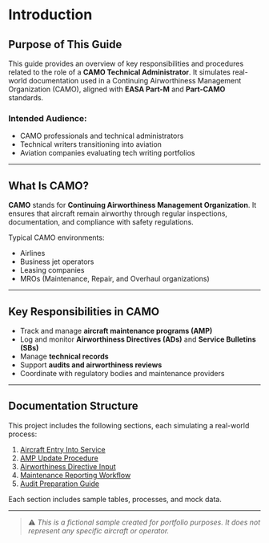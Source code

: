 # Introduction

## Purpose of This Guide

This guide provides an overview of key responsibilities and procedures related to the role of a **CAMO Technical Administrator**. It simulates real-world documentation used in a Continuing Airworthiness Management Organization (CAMO), aligned with **EASA Part-M** and **Part-CAMO** standards.

### Intended Audience:
- CAMO professionals and technical administrators
- Technical writers transitioning into aviation
- Aviation companies evaluating tech writing portfolios

---

## What Is CAMO?

**CAMO** stands for **Continuing Airworthiness Management Organization**. It ensures that aircraft remain airworthy through regular inspections, documentation, and compliance with safety regulations.

Typical CAMO environments:
- Airlines
- Business jet operators
- Leasing companies
- MROs (Maintenance, Repair, and Overhaul organizations)

---

## Key Responsibilities in CAMO

- Track and manage **aircraft maintenance programs (AMP)**
- Log and monitor **Airworthiness Directives (ADs)** and **Service Bulletins (SBs)**
- Manage **technical records**
- Support **audits and airworthiness reviews**
- Coordinate with regulatory bodies and maintenance providers

---

## Documentation Structure

This project includes the following sections, each simulating a real-world process:

1. [Aircraft Entry Into Service](aircraft-entry-into-service.md)
2. [AMP Update Procedure](amp-update-procedure.md)
3. [Airworthiness Directive Input](airworthiness-directive-input.md)
4. [Maintenance Reporting Workflow](maintenance-reporting-workflow.md)
5. [Audit Preparation Guide](audit-preparation-guide.md)

Each section includes sample tables, processes, and mock data.

---

> ⚠️ *This is a fictional sample created for portfolio purposes. It does not represent any specific aircraft or operator.*
